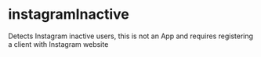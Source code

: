 # instagramInactive
Detects Instagram inactive users, this is not an App and requires registering a client with Instagram website
